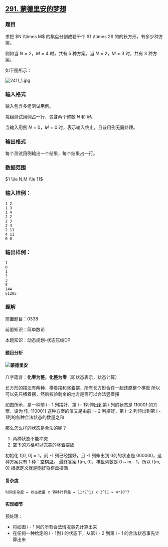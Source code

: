 ## [291\. 蒙德里安的梦想](https://www.acwing.com/problem/content/293/)

### 题目

求把 $N \\times M$ 的棋盘分割成若干个 $1 \\times 2$ 的的长方形，有多少种方案。

例如当 $N=2，M=4$ 时，共有 $5$ 种方案。当 $N=2，M=3$ 时，共有 $3$ 种方案。

如下图所示：

![2411_1.jpg](https://www.acwing.com/media/article/image/2019/01/26/19_4dd1644c20-2411_1.jpg)

### 输入格式

输入包含多组测试用例。

每组测试用例占一行，包含两个整数 $N$ 和 $M$。

当输入用例 $N=0，M=0$ 时，表示输入终止，且该用例无需处理。

### 输出格式

每个测试用例输出一个结果，每个结果占一行。

### 数据范围

$1 \\le N,M \\le 11$

### 输入样例：

```
1 2
1 3
1 4
2 2
2 3
2 4
2 11
4 11
0 0
```

### 输出样例：

```
1
0
1
2
3
5
144
51205
```

### 题解

前置题目：0338

前置知识：简单数论

本题知识：动态规划-状态压缩DP

#### 题目分析

#### ![蒙德里安](https://gitee.com/luxcgo/imgs4md/raw/master/img/%E8%92%99%E5%BE%B7%E9%87%8C%E5%AE%89.png)

八字箴言：**化零为整，化整为零**（即状态表示，状态计算）

长方形的摆法有两种，横着摆和竖着摆，所有长方形合在一起还原整个棋盘
所以可以先只横着摆，然后校验剩余的地方是否可以合法竖着摆

如图所示，是一种前 i - 1 列摆好，第 i - 1列伸出到第 i 列的状态是 110001 的方案，设为 f[i, 110001]
这种方案的值又是由前 i - 2 列摆好，第 i -2 列伸出到第 i - 1列的各种合法状态的数量之和

那么怎么样的状态是合法的呢？

1. 两种状态不能冲突
2. 空下的方格可以完美的竖着摆放

初始化 f[0, 0] = 1，前 -1 列已经摆好，且 -1 列伸出到 0列的状态是 000000，这种方案只有 1 种：空棋盘。
最终答案 f[m, 0]，棋盘列数是 0 ~ m - 1，所以 f[m, 0] 根据定义就是刚好将棋盘摆满

#### 复杂度

`时间复杂度 = 状态数量 x 转移计算量 = 11*2^11 x 2^11 ≈ 4*10^7`

#### 实现细节

预处理：

* 将如图 i - 1 列的所有合法情况事先计算出来
* 在任何一种给定的 i - 1到 i 的状态下，从第 i - 2 到第 i - 1 的合法状态事先计算出来


